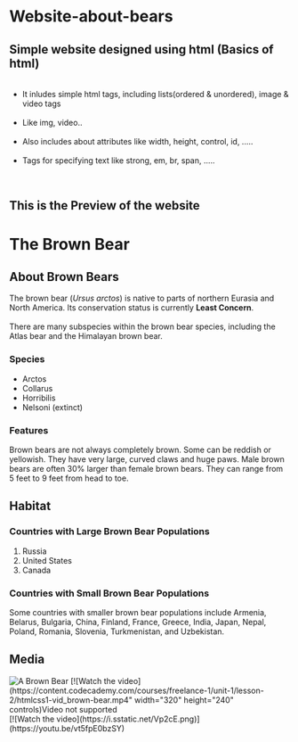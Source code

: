 # Website-about-bears
<h2>Simple website designed using html (Basics of html)</h2>
<ul>
<br><li>It inludes simple html tags, including lists(ordered & unordered), image & video tags</li>
<br><li>Like img, video..</li>
<br><li>Also includes about attributes like width, height, control, id, .....</li>
<br><li>Tags for specifying text like strong, em, br, span, .....</li></ul>
<br>
<h2>This is the Preview of the website</h2>
<body>
  <h1>The Brown Bear</h1>
  <div id="introduction">
    <h2>About Brown Bears</h2>
    <p>The brown bear (<em>Ursus arctos</em>) is native to parts of northern Eurasia and North America. Its conservation status is currently <strong>Least Concern</strong>.<br /><br /> There are many subspecies within the brown bear species, including the Atlas bear and the Himalayan brown bear.</p>
    <h3>Species</h3>
    <ul>
      <li>Arctos</li>
      <li>Collarus</li>
      <li>Horribilis</li>
      <li>Nelsoni (extinct)</li>
    </ul>
    <h3>Features</h3>
    <p>Brown bears are not always completely brown. Some can be reddish or yellowish. They have very large, curved claws and huge paws. Male brown bears are often 30% larger than female brown bears. They can range from 5 feet to 9 feet from head to toe.</p>
  </div>
  <div id="habitat">
    <h2>Habitat</h2>
    <h3>Countries with Large Brown Bear Populations</h3>
    <ol>
      <li>Russia</li>
      <li>United States</li>
      <li>Canada</li>
    </ol>
    <h3>Countries with Small Brown Bear Populations</h3>
    <p>Some countries with smaller brown bear populations include Armenia, Belarus, Bulgaria, China, Finland, France, Greece, India, Japan, Nepal, Poland, Romania, Slovenia, Turkmenistan, and Uzbekistan.</p>
  </div>
  <div id="media">
    <h2>Media</h2>
    <img src="https://content.codecademy.com/courses/web-101/web101-image_brownbear.jpg" alt="A Brown Bear"/>
    [![Watch the video](https://content.codecademy.com/courses/freelance-1/unit-1/lesson-2/htmlcss1-vid_brown-bear.mp4" width="320" height="240" controls)Video not supported
  </div>
</body>
[![Watch the video](https://i.sstatic.net/Vp2cE.png)](https://youtu.be/vt5fpE0bzSY)
